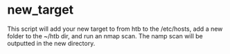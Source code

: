# new_target
This script will add your new target to from htb to the /etc/hosts, add a new folder to the ~/htb dir, and run an nmap scan. The namp scan will be outputted in the new directory.
